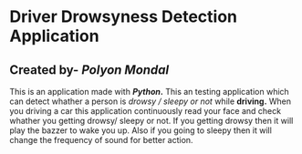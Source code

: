 # Driver Drowsyness Detection Application
## **Created by- _Polyon Mondal_**

This is an application made with **_Python_.** This an testing application which can detect whather a person is _drowsy / sleepy or not_ 
while **driving.**
When you driving a car this application continuously read your face and check whather you getting drowsy/ sleepy or not. If you getting drowsy then
it will play the bazzer to wake you up. Also if you going to sleepy then it will change the frequency of sound for better action.
